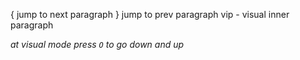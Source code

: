 { jump to next paragraph
} jump to prev paragraph
vip - visual inner paragraph

*at visual mode press `O` to go down and up*
